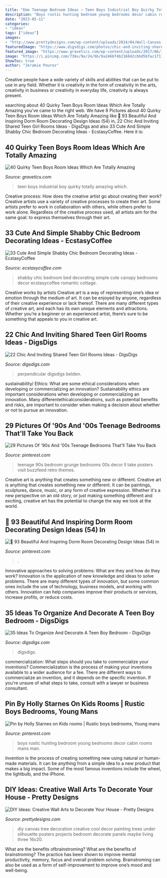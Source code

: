 ```yaml
---
title: "Emo Teenage Bedroom Ideas ~ Teen Boys Industrial Boy Quirky Totally Amazing Which"
description: "Boys rustic hunting bedroom young bedrooms decor cabin rooms mans man"
date: "2023-05-11"
categories:
- "ideas"
tags: ["ideas"]
images:
- "http://www.prettydesigns.com/wp-content/uploads/2014/04/Wall-Canvas-Art.jpg"
featuredImage: "https://www.digsdigs.com/photos/chic-and-inviting-shared-teen-girl-rooms-ideas-2.jpg"
featured_image: "https://www.gravetics.com/wp-content/uploads/2017/06/Industrial-Style-Teen-Boy-Room.jpg"
image: "https://i.pinimg.com/736x/9a/24/6b/9a246bf4b216842cbbd5bfac17119f2a.jpg"
ShowToc: true
author: "Jeramie Pouros"
---
```



Creative people have a wide variety of skills and abilities that can be put to use in any field. Whether it is creativity in the form of creativity in the arts, creativity in business or creativity in everyday life, creativity is always present.

	

		
searching about 40 Quirky Teen Boys Room Ideas Which Are Totally Amazing you've came to the right web. We have 8 Pictures about 40 Quirky Teen Boys Room Ideas Which Are Totally Amazing like 🔺 93 Beautiful And Inspiring Dorm Room Decorating Design Ideas (54) in, 22 Chic And Inviting Shared Teen Girl Rooms Ideas - DigsDigs and also 33 Cute And Simple Shabby Chic Bedroom Decorating Ideas - EcstasyCoffee. Here it is:
		
    
## 40 Quirky Teen Boys Room Ideas Which Are Totally Amazing

<img loading=lazy src="https://www.gravetics.com/wp-content/uploads/2017/06/Industrial-Style-Teen-Boy-Room.jpg" onerror="this.onerror=null;this.src='https://tse1.mm.bing.net/th?id=OIP.0ZGx5uu_65bP9bKassWnOAHaHa&amp;pid=15.1';" alt="40 Quirky Teen Boys Room Ideas Which Are Totally Amazing">

_Source: gravetics.com_

>teen boys industrial boy quirky totally amazing which. 

	

Creative process: How does the creative artist go about creating their work?
Creative artists use a variety of creative processes to create their art. Some artists prefer to work in collaboration with others, while others prefer to work alone. Regardless of the creative process used, all artists aim for the same goal: to express themselves through their art.

    
## 33 Cute And Simple Shabby Chic Bedroom Decorating Ideas - EcstasyCoffee

<img loading=lazy src="http://www.ecstasycoffee.com/wp-content/uploads/2016/08/Shabby-Chic-Kids-Bedroom-With-A-Canopy-Bed.jpg" onerror="this.onerror=null;this.src='https://tse1.mm.bing.net/th?id=OIP.oVXacVJx3FoYQ5XCMhbWGAHaJ4&amp;pid=15.1';" alt="33 Cute And Simple Shabby Chic Bedroom Decorating Ideas - EcstasyCoffee">

_Source: ecstasycoffee.com_

>shabby chic bedroom bed decorating simple cute canopy bedrooms decor ecstasycoffee romantic cottage. 

	

Creative works by artists
Creative art is a way of representing one’s idea or emotion through the medium of art. It can be enjoyed by anyone, regardless of their creative experience or lack thereof. There are many different types of creative art, and each has its own unique elements and attractions. Whether you’re a beginner or an experienced artist, there’s sure to be something that appeals to you in creative art.

    
## 22 Chic And Inviting Shared Teen Girl Rooms Ideas - DigsDigs

<img loading=lazy src="https://www.digsdigs.com/photos/chic-and-inviting-shared-teen-girl-rooms-ideas-2.jpg" onerror="this.onerror=null;this.src='https://tse1.mm.bing.net/th?id=OIP.iwBczI0k2eWBWLtpwpPhkgHaHa&amp;pid=15.1';" alt="22 Chic And Inviting Shared Teen Girl Rooms Ideas - DigsDigs">

_Source: digsdigs.com_

>perpendicular digsdigs belden. 

	

sustainability/ Ethics: What are some ethical considerations when developing or commercializing an innovation?
Sustainability ethics are important considerations when developing or commercializing an innovation. Many differentethicalconsiderations, such as potential benefits and risks, are important to consider when making a decision about whether or not to pursue an innovation.

    
## 29 Pictures Of &#039;90s And &#039;00s Teenage Bedrooms That&#039;ll Take You Back

<img loading=lazy src="https://i.pinimg.com/736x/3b/ff/c4/3bffc460d93f4a7164223bda0f66d908.jpg" onerror="this.onerror=null;this.src='https://tse1.mm.bing.net/th?id=OIP.Qo564NXnGVipolO5BCXLKAHaLH&amp;pid=15.1';" alt="29 Pictures Of &#039;90s And &#039;00s Teenage Bedrooms That&#039;ll Take You Back">

_Source: pinterest.com_

>teenage 90s bedroom grunge bedrooms 00s decor ll take posters visit buzzfeed retro themes. 

	

Creative art is anything that creates something new or different.
Creative art is anything that creates something new or different. It can be paintings, sculptures, dance, music, or any form of creative expression. Whether it's a new perspective on an old story, or just making something different and exciting, creative art has the potential to change the way we look at the world.

    
## 🔺 93 Beautiful And Inspiring Dorm Room Decorating Design Ideas (54) In

<img loading=lazy src="https://i.pinimg.com/736x/9a/24/6b/9a246bf4b216842cbbd5bfac17119f2a.jpg" onerror="this.onerror=null;this.src='https://tse2.mm.bing.net/th?id=OIP.dvPkM1uHXNHnqp0qxUnmNgHaJ4&amp;pid=15.1';" alt="🔺 93 Beautiful And Inspiring Dorm Room Decorating Design Ideas (54) in">

_Source: pinterest.com_

>. 

	

Innovative approaches to solving problems: What are they and how do they work?
Innovation is the application of new knowledge and ideas to solve problems. There are many different types of innovation, but some common ones include the use of technology, business models, and working with others. Innovation can help companies improve their products or services, increase profits, or reduce costs.

    
## 35 Ideas To Organize And Decorate A Teen Boy Bedroom - DigsDigs

<img loading=lazy src="https://www.digsdigs.com/photos/2016/07/07-modern-bold-bedroom-with-a-bed-on-the-floor.jpg" onerror="this.onerror=null;this.src='https://tse4.mm.bing.net/th?id=OIP.mHMZZgfE5Nb9f8Zy_dIlZwAAAA&amp;pid=15.1';" alt="35 Ideas To Organize And Decorate A Teen Boy Bedroom - DigsDigs">

_Source: digsdigs.com_

>digsdigs. 

	

commercialization: What steps should you take to commercialize your inventions?
Commercialization is the process of making your inventions available to a wider audience for a fee. There are different ways to commercialize an invention, and it depends on the specific invention. If you're unsure of what steps to take, consult with a lawyer or business consultant.

    
## Pin By Holly Starnes On Kids Rooms | Rustic Boys Bedrooms, Young Mans

<img loading=lazy src="https://i.pinimg.com/736x/35/12/e5/3512e557b1464aafdc94977421cddbd1.jpg" onerror="this.onerror=null;this.src='https://tse4.mm.bing.net/th?id=OIP.M82t96xKDVyiUwSC58KgkAHaJ3&amp;pid=15.1';" alt="Pin by Holly Starnes on Kids rooms | Rustic boys bedrooms, Young mans">

_Source: pinterest.com_

>boys rustic hunting bedroom young bedrooms decor cabin rooms mans man. 

	

Invention is the process of creating something new using natural or human-made materials. It can be anything from a simple idea to a new product that makes a big impact. Some of the most famous inventions include the wheel, the lightbulb, and the iPhone.

    
## DIY Ideas: Creative Wall Arts To Decorate Your House - Pretty Designs

<img loading=lazy src="http://www.prettydesigns.com/wp-content/uploads/2014/04/Wall-Canvas-Art.jpg" onerror="this.onerror=null;this.src='https://tse3.mm.bing.net/th?id=OIP.Z4v_TNCr45ue1DQWEHWXpAHaJ3&amp;pid=15.1';" alt="DIY Ideas: Creative Wall Arts to Decorate Your House - Pretty Designs">

_Source: prettydesigns.com_

>diy canvas tree decoration creative cool decor painting trees under silhouette posters projects bedroom decorate panels maybe living three 16x20. 

	

What are the benefits ofbrainstroming?
What are the benefits of brainstroming? The practice has been shown to improve mental productivity, memory, focus and overall problem solving. Brainstroming can also be used as a form of self-improvement to improve one’s mood and well-being.

